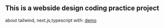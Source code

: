 ## This is a webside design coding practice project
about tailwind, next.js,typescript
with:   [demo]("page-design-practice.vercel.app")